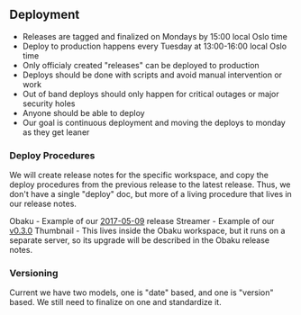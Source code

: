 ## Deployment

* Releases are tagged and finalized on Mondays by 15:00 local Oslo time
* Deploy to production happens every Tuesday at 13:00-16:00 local Oslo time
* Only officialy created "releases" can be deployed to production
* Deploys should be done with scripts and avoid manual intervention or work
* Out of band deploys should only happen for critical outages or major security holes
* Anyone should be able to deploy
* Our goal is continuous deployment and moving the deploys to monday as they get leaner

### Deploy Procedures

We will create release notes for the specific workspace, and copy the deploy procedures from the previous release to the latest release.  Thus, we don't have a single "deploy" doc, but more of a living procedure that lives in our release notes.

Obaku - Example of our [2017-05-09](https://github.com/SYNQfm/obaku/releases/tag/2017-05-09) release
Streamer - Example of our [v0.3.0](https://github.com/SYNQfm/streamer/releases/tag/v0.3.0)
Thumbnail - This lives inside the Obaku workspace, but it runs on a separate server, so its upgrade will be described in the Obaku release notes.

### Versioning

Current we have two models, one is "date" based, and one is "version" based.  We still need to finalize on one and standardize it.